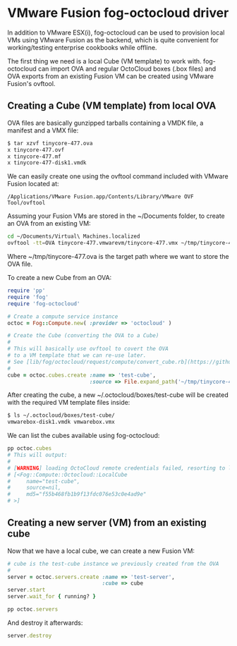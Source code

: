 # VMware Fusion fog-octocloud driver

In addition to VMware ESX(i), fog-octocloud can be used to
provision local VMs using VMware Fusion as the backend, which is 
quite convenient for working/testing enterprise cookbooks while offline.

The first thing we need is a local Cube (VM template) to work with.
fog-octocloud can import OVA and regular OctoCloud boxes (.box files) and
OVA exports from an existing Fusion VM can be created using VMware Fusion's
ovftool.

## Creating a Cube (VM template) from local OVA

OVA files are basically gunzipped tarballs containing a VMDK file, a manifest
and a VMX file:

```sh
$ tar xzvf tinycore-477.ova
x tinycore-477.ovf
x tinycore-477.mf
x tinycore-477-disk1.vmdk
```

We can easily create one using the ovftool command included with VMware
Fusion located at:

    /Applications/VMware Fusion.app/Contents/Library/VMware OVF Tool/ovftool

Assuming your Fusion VMs are stored in the ~/Documents folder, to create an 
OVA from an existing VM:

```sh
cd ~/Documents/Virtual\ Machines.localized
ovftool -tt=OVA tinycore-477.vmwarevm/tinycore-477.vmx ~/tmp/tinycore-477.ova
```

Where ~/tmp/tinycore-477.ova is the target path where we want to store the OVA
file.

To create a new Cube from an OVA:

```ruby
require 'pp'
require 'fog'
require 'fog-octocloud'

# Create a compute service instance
octoc = Fog::Compute.new( :provider => 'octocloud' )

# Create the Cube (converting the OVA to a Cube)
#
# This will basically use ovftool to covert the OVA
# to a VM template that we can re-use later.
# See [lib/fog/octocloud/request/compute/convert_cube.rb](https://github.com/lstoll/fog-octocloud/blob/master/lib/fog/octocloud/requests/compute/convert_cube.rb)
# 
cube = octoc.cubes.create :name => 'test-cube', 
                          :source => File.expand_path('~/tmp/tinycore-477.ova')
```

After creating the cube, a new ~/.octocloud/boxes/test-cube will be created with
the required VM template files inside:

```sh
$ ls ~/.octocloud/boxes/test-cube/
vmwarebox-disk1.vmdk vmwarebox.vmx
```

We can list the cubes available using fog-octocloud:

```ruby
pp octoc.cubes
# This will output:
#
# [WARNING] loading OctoCloud remote credentials failed, resorting to local Fusion driver
# [<Fog::Compute::Octocloud::LocalCube
#     name="test-cube",
#     source=nil,
#     md5="f55b468fb1b9f13fdc076e53c0e4ad9e"
# >]
```

## Creating a new server (VM) from an existing cube

Now that we have a local cube, we can create a new Fusion VM:

```ruby
# cube is the test-cube instance we previously created from the OVA
#
server = octoc.servers.create :name => 'test-server',
                              :cube => cube
server.start
server.wait_for { running? }

pp octoc.servers
```

And destroy it afterwards:

```ruby
server.destroy
```
